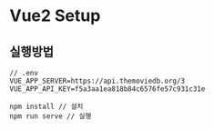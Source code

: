 # Vue2 Setup

## 실행방법
```
// .env
VUE_APP_SERVER=https://api.themoviedb.org/3
VUE_APP_API_KEY=f5a3aa1ea818b84c6576fe57c931c31e
```
```
npm install // 설치
npm run serve // 실행
```